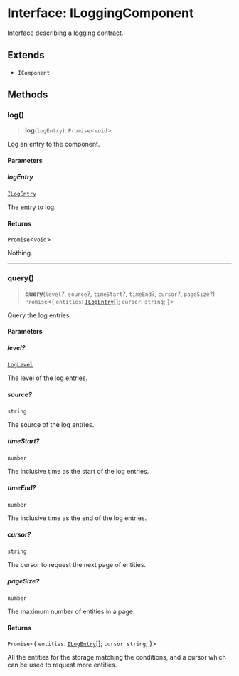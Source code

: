 # Interface: ILoggingComponent

Interface describing a logging contract.

## Extends

- `IComponent`

## Methods

### log()

> **log**(`logEntry`): `Promise`\<`void`\>

Log an entry to the component.

#### Parameters

##### logEntry

[`ILogEntry`](ILogEntry.md)

The entry to log.

#### Returns

`Promise`\<`void`\>

Nothing.

***

### query()

> **query**(`level`?, `source`?, `timeStart`?, `timeEnd`?, `cursor`?, `pageSize`?): `Promise`\<\{ `entities`: [`ILogEntry`](ILogEntry.md)[]; `cursor`: `string`; \}\>

Query the log entries.

#### Parameters

##### level?

[`LogLevel`](../type-aliases/LogLevel.md)

The level of the log entries.

##### source?

`string`

The source of the log entries.

##### timeStart?

`number`

The inclusive time as the start of the log entries.

##### timeEnd?

`number`

The inclusive time as the end of the log entries.

##### cursor?

`string`

The cursor to request the next page of entities.

##### pageSize?

`number`

The maximum number of entities in a page.

#### Returns

`Promise`\<\{ `entities`: [`ILogEntry`](ILogEntry.md)[]; `cursor`: `string`; \}\>

All the entities for the storage matching the conditions,
and a cursor which can be used to request more entities.
